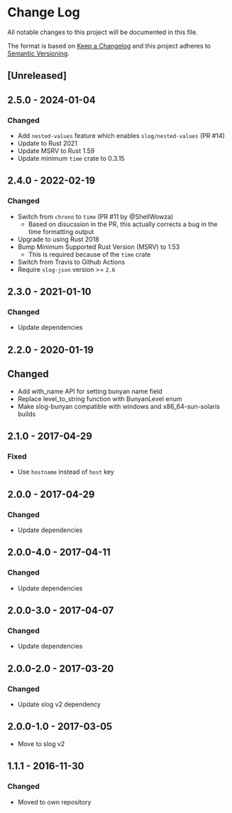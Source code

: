 # Change Log
All notable changes to this project will be documented in this file.

The format is based on [Keep a Changelog](http://keepachangelog.com/)
and this project adheres to [Semantic Versioning](http://semver.org/).

## [Unreleased]

## 2.5.0 - 2024-01-04
### Changed

* Add `nested-values` feature which enables `slog/nested-values` (PR #14)
* Update to Rust 2021
* Update MSRV to Rust 1.59
* Update minimum `time` crate to 0.3.15

## 2.4.0 - 2022-02-19
### Changed

* Switch from `chrono` to `time` (PR #11 by @ShellWowza)
    * Based on disucssion in the PR, this actually corrects a bug in the time formatting output
* Upgrade to using Rust 2018
* Bump Minimum Supported Rust Version (MSRV) to 1.53
    * This is required because of the `time` crate
* Switch from Travis to Github Actions
* Require `slog-json` version >= `2.6`

## 2.3.0 - 2021-01-10
### Changed

* Update dependencies

## 2.2.0 - 2020-01-19
## Changed

* Add with_name API for setting bunyan name field
* Replace level_to_string function with BunyanLevel enum
* Make slog-bunyan compatible with windows and x86_64-sun-solaris builds

## 2.1.0 - 2017-04-29
### Fixed

* Use `hostname` instead of `host` key

## 2.0.0 - 2017-04-29
### Changed

* Update dependencies


## 2.0.0-4.0 - 2017-04-11
### Changed

* Update dependencies

## 2.0.0-3.0 - 2017-04-07

### Changed

* Update dependencies

## 2.0.0-2.0 - 2017-03-20
### Changed

* Update slog v2 dependency

## 2.0.0-1.0 - 2017-03-05

* Move to slog v2

## 1.1.1 - 2016-11-30
### Changed

* Moved to own repository
